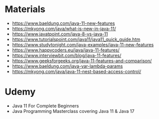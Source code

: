 # Materials
* https://www.baeldung.com/java-11-new-features
* https://mkyong.com/java/what-is-new-in-java-11/
* https://www.javatpoint.com/java-8-vs-java-11
* https://www.tutorialspoint.com/java11/java11_quick_guide.htm
* https://www.studytonight.com/java-examples/java-11-new-features
* https://www.happycoders.eu/java/java-11-features/
* https://www.interviewbit.com/blog/java-11-features/
* https://www.geeksforgeeks.org/java-11-features-and-comparison/
* https://www.baeldung.com/java-var-lambda-params
* https://mkyong.com/java/java-11-nest-based-access-control/

# Udemy
* Java 11 For Complete Beginners
* Java Programming Masterclass covering Java 11 & Java 17